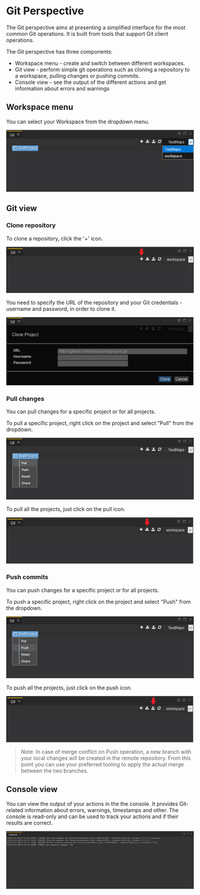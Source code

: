 # Git Perspective

The Git perspective aims at presenting a simplified interface for the most common Git operations. It is built from tools that support Git client operations.

The Git perspective has three components:
  - Workspace menu - create and switch between different workspaces.
  - Git view - perform simple git operations such as cloning a repository to a workspace, pulling changes or pushing commits.
  - Console view - see the output of the different actions and get information about errors and warnings

## Workspace menu

You can select your Workspace from the dropdown menu.

![select_workspace](images/workspace_view.png)

## Git view

### Clone repository

To clone a repository, click the '+' icon.

![clone_the_repository](images/clone_the_repo.PNG)

You need to specify the URL of the repository and your Git credentials - username and password, in order to clone it.

![specify_credentials](images/clone_creds.PNG)

### Pull changes

You can pull changes for a specific project or for all projects.

To pull a specific project, right click on the project and select "Pull" from the dropdown.

![pull_specific_project](images/pull_specific_project.png)

To pull all the projects, just click on the pull icon.

![pull_all_projects](images/pull_all_projects.PNG)

### Push commits

You can push changes for a specific project or for all projects.

To push a specific project, right click on the project and select "Push" from the dropdown.

![push_specific_project](images/push_specific_project.png)

To push all the projects, just click on the push icon.

![push_all_projects](images/push_all_projects.PNG)

> Note: In case of merge conflict on Push operation, a new branch with your local changes will be created in the remote repository. From this point you can use your preferred tooling to apply the actual merge between the two branches. 

## Console view

You can view the output of your actions in the the console. It provides Git-related information about errors, warnings, timestamps and other. The console is read-only and can be used to track your actions and if their results are correct.

![console](images/console.PNG)

